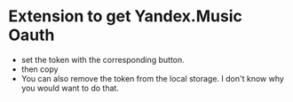 # Extension to get Yandex.Music Oauth

- set the token with the corresponding button.
- then copy
- You can also remove the token from the local storage. I don't know why you would want to do that.
